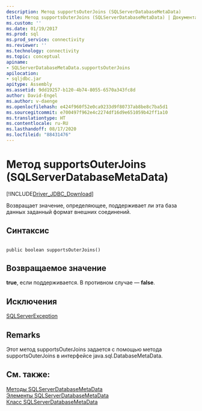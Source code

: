 ```yaml
---
description: Метод supportsOuterJoins (SQLServerDatabaseMetaData)
title: Метод supportsOuterJoins (SQLServerDatabaseMetaData) | Документация Майкрософт
ms.custom: ''
ms.date: 01/19/2017
ms.prod: sql
ms.prod_service: connectivity
ms.reviewer: ''
ms.technology: connectivity
ms.topic: conceptual
apiname:
- SQLServerDatabaseMetaData.supportsOuterJoins
apilocation:
- sqljdbc.jar
apitype: Assembly
ms.assetid: 9dd19257-b120-4b74-8055-6570a343fc8d
author: David-Engel
ms.author: v-daenge
ms.openlocfilehash: e424f960f52e0ca9233d9f80737ab8be8c7ba5d1
ms.sourcegitcommit: e700497f962e4c2274df16d9e651059b42ff1a10
ms.translationtype: HT
ms.contentlocale: ru-RU
ms.lasthandoff: 08/17/2020
ms.locfileid: "88431476"
---
```

# <a name="supportsouterjoins-method-sqlserverdatabasemetadata"></a>Метод supportsOuterJoins (SQLServerDatabaseMetaData)
[!INCLUDE[Driver_JDBC_Download](../../../includes/driver_jdbc_download.md)]

  Возвращает значение, определяющее, поддерживает ли эта база данных заданный формат внешних соединений.  
  
## <a name="syntax"></a>Синтаксис  
  
```  
  
public boolean supportsOuterJoins()  
```  
  
## <a name="return-value"></a>Возвращаемое значение  
 **true**, если поддерживается. В противном случае — **false**.  
  
## <a name="exceptions"></a>Исключения  
 [SQLServerException](../../../connect/jdbc/reference/sqlserverexception-class.md)  
  
## <a name="remarks"></a>Remarks  
 Этот метод supportsOuterJoins задается с помощью метода supportsOuterJoins в интерфейсе java.sql.DatabaseMetaData.  
  
## <a name="see-also"></a>См. также:  
 [Методы SQLServerDatabaseMetaData](../../../connect/jdbc/reference/sqlserverdatabasemetadata-methods.md)   
 [Элементы SQLServerDatabaseMetaData](../../../connect/jdbc/reference/sqlserverdatabasemetadata-members.md)   
 [Класс SQLServerDatabaseMetaData](../../../connect/jdbc/reference/sqlserverdatabasemetadata-class.md)  
  
  
